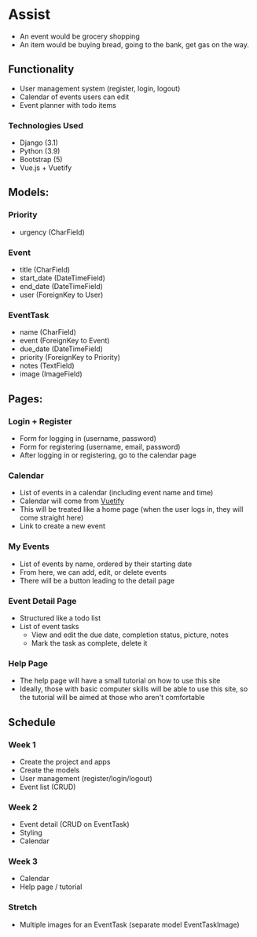 # Assist


* An event would be grocery shopping
* An item would be buying bread, going to the bank, get gas on the way.

## Functionality

- User management system (register, login, logout)
- Calendar of events users can edit
- Event planner with todo items

### Technologies Used

- Django (3.1)
- Python (3.9)
- Bootstrap (5)
- Vue.js + Vuetify

## Models:


### Priority
* urgency (CharField)

### Event

* title (CharField)
* start_date (DateTimeField)
* end_date (DateTimeField)
* user (ForeignKey to User)

### EventTask

* name (CharField)
* event (ForeignKey to Event)
* due_date (DateTimeField)
* priority (ForeignKey to Priority)
* notes (TextField)
* image (ImageField)


## Pages:

### Login + Register
* Form for logging in (username, password)
* Form for registering (username, email, password)
* After logging in or registering, go to the calendar page

### Calendar
* List of events in a calendar (including event name and time)
* Calendar will come from [Vuetify](https://vuetifyjs.com/en/components/calendars/)
* This will be treated like a home page (when the user logs in, they will come straight here)
* Link to create a new event
    
### My Events
* List of events by name, ordered by their starting date
* From here, we can add, edit, or delete events
* There will be a  button leading to the detail page

### Event Detail Page

* Structured like a todo list
* List of event tasks
  * View and edit the due date, completion status, picture, notes
  * Mark the task as complete, delete it

### Help Page
* The help page will have a small tutorial on how to use this site 
* Ideally, those with basic computer skills will be able to use this site, so the tutorial will be aimed at those who aren't comfortable


## Schedule

### Week 1

- Create the project and apps
- Create the models
- User management (register/login/logout)
- Event list (CRUD)

### Week 2

- Event detail (CRUD on EventTask)
- Styling
- Calendar

### Week 3

- Calendar
- Help page / tutorial

### Stretch

- Multiple images for an EventTask (separate model EventTaskImage)


